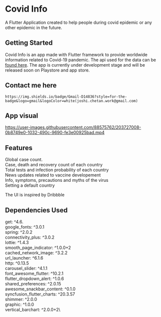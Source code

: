 # Covid Info

A Flutter Application created to help people during covid epidemic or any other epidemic in the future.

## Getting Started
 
 Covid Info is an app made with Flutter framework to provide worldwide information related to Covid-19 pandemic. The api used for the data can be [found here](https://rapidapi.com/vaccovidlive-vaccovidlive-default/api/vaccovid-coronavirus-vaccine-and-treatment-tracker/). The app is currently under development stage and will be released soon on Playstore and app store.
 
 ## Contact me here
 	https://img.shields.io/badge/Gmail-D14836?style=for-the-badge&logo=gmail&logoColor=white(joshi.chetan.work@gmail.com)
 
 ## App visual


https://user-images.githubusercontent.com/88575762/203727008-0b8749e0-1032-490c-9690-fe3e00925bad.mp4
 
 ## Features
 
 Global case count.\
Case, death and recovery count of each country\
Total tests and infection probability of each country\
News updates related to vaccine developement\
Info, symptoms, precautions and myths of the virus\
Setting a default country


The UI is inspired by Dribbble
 
 ## Dependencies Used
 
   get: ^4.6.\
  google_fonts: ^3.0.1\
  spring: ^2.0.2\
  connectivity_plus: ^3.0.2\
  lottie: ^1.4.3\
  smooth_page_indicator: ^1.0.0+2\
  cached_network_image: ^3.2.2\
  url_launcher: ^6.1.6\
  http: ^0.13.5\
  carousel_slider: ^4.1.1\
  font_awesome_flutter: ^10.2.1\
  flutter_dropdown_alert: ^1.0.6\
  shared_preferences: ^2.0.15\
  awesome_snackbar_content: ^0.1.0\
  syncfusion_flutter_charts: ^20.3.57\
  shimmer: ^2.0.0\
  graphic: ^1.0.0\
  vertical_barchart: ^2.0.0+2\
  
  


